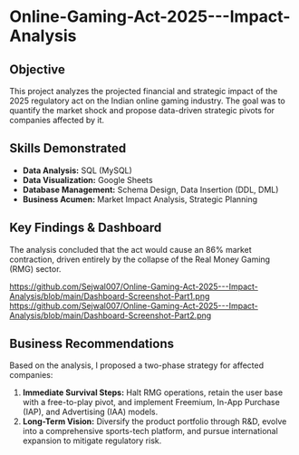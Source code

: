 # Online-Gaming-Act-2025---Impact-Analysis

## Objective
This project analyzes the projected financial and strategic impact of the 2025 regulatory act on the Indian online gaming industry. The goal was to quantify the market shock and propose data-driven strategic pivots for companies affected by it.

## Skills Demonstrated
- **Data Analysis:** SQL (MySQL)
- **Data Visualization:** Google Sheets
- **Database Management:** Schema Design, Data Insertion (DDL, DML)
- **Business Acumen:** Market Impact Analysis, Strategic Planning

## Key Findings & Dashboard

The analysis concluded that the act would cause an 86% market contraction, driven entirely by the collapse of the Real Money Gaming (RMG) sector. 

https://github.com/Sejwal007/Online-Gaming-Act-2025---Impact-Analysis/blob/main/Dashboard-Screenshot-Part1.png
https://github.com/Sejwal007/Online-Gaming-Act-2025---Impact-Analysis/blob/main/Dashboard-Screenshot-Part2.png

## Business Recommendations
Based on the analysis, I proposed a two-phase strategy for affected companies:
1.  **Immediate Survival Steps:** Halt RMG operations, retain the user base with a free-to-play pivot, and implement Freemium, In-App Purchase (IAP), and Advertising (IAA) models.
2.  **Long-Term Vision:** Diversify the product portfolio through R&D, evolve into a comprehensive sports-tech platform, and pursue international expansion to mitigate regulatory risk.
